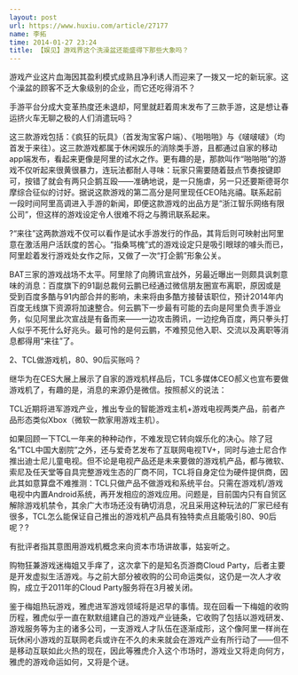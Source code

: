 ```yaml
---
layout: post
url: https://www.huxiu.com/article/27177
name: 李拓
time: 2014-01-27 23:24
title: 【娱见】游戏界这个洗澡盆还能盛得下那些大象吗？
---
```

游戏产业这片血海因其盈利模式成熟且净利诱人而迎来了一拨又一坨的新玩家。这个澡盆的顾客不乏大象级别的企业，而它还吃得消不？

手游平台分成大变革热度还未退却，阿里就赶着周末发布了三款手游，这是想让春运挤火车无聊之极的人们消遣玩吗？

这三款游戏包括：《疯狂的玩具》（首发淘宝客户端）、《啪啪啪》与《啵啵啵》（均首发于来往）。这三款游戏都属于休闲娱乐的消除类手游，且都通过自家的移动app端发布，看起来更像是阿里的试水之作。更有趣的是，那款叫作“啪啪啪”的游戏不仅听起来很黄很暴力，连玩法都耐人寻味：玩家只需要随着鼓点节奏按键即可，按错了就会有两只企鹅互殴——准确地说，是一只施虐，另一只还要斯德哥尔摩综合征似的讨好。据说这款游戏的第二高分是阿里现任CEO陆兆禧。联系起前一段时间阿里高调进入手游的新闻，即便这款游戏的出品方是“浙江智乐网络有限公司”，但这样的游戏设定令人很难不将之与腾讯联系起来。

?“来往”这两款游戏不仅可以看作是试水手游发行的作品，其背后则可映射出阿里意在激活用户活跃度的苦心。“指桑骂槐”式的游戏设定只是吸引眼球的噱头而已，阿里趁着发行游戏处女作之际，又做了一次“打企鹅”形象公关。

BAT三家的游戏战场不太平。阿里除了向腾讯宣战外，另最近曝出一则颇具讽刺意味的消息：百度旗下的91副总裁何云鹏已经通过微信朋友圈宣布离职，原因或是受到百度多酷与91内部合并的影响，未来将由多酷方接替该职位，预计2014年内百度无线旗下资源将加速整合。何云鹏下一步最有可能的去向是阿里负责手游业务，似见阿里此次宣战是有备而来——一边攻击腾讯，一边挖角百度，两只拳头打人似乎不死什么好兆头。最可怜的是何云鹏，不难预见他入职、交流以及离职等消息都得用“来往”了。

2、TCL做游戏机，80、90后买账吗？

继华为在CES大展上展示了自家的游戏机样品后，TCL多媒体CEO郝义也宣布要做游戏机了，有趣的是，消息的来源仍是微信。按照郝义的说法：

TCL近期将进军游戏产业，推出专业的智能游戏主机+游戏电视两类产品，前者产品形态类似Xbox（微软一款家用游戏主机）。

如果回顾一下TCL一年来的种种动作，不难发现它转向娱乐化的决心。除了冠名“TCL中国大剧院”之外，还与爱奇艺发布了互联网电视TV+，同时与迪士尼合作推出迪士尼儿童电视。但不论是电视产品还是未来要做的游戏机产品，都与微软、索尼及任天堂等自具完整游戏生态的厂商不同，TCL将自身定位为硬件提供商，因此其如意算盘不难推测：TCL只做产品不做游戏和系统平台。只需在游戏机/游戏电视中内置Android系统，再开发相应的游戏应用。问题是，目前国内只有自贸区解除游戏机禁令，其余广大市场还没有确切消息，况且采用这种玩法的厂家已经有很多，TCL怎么能保证自己推出的游戏机产品具有独特卖点且能吸引80、90后呢？?

有批评者指其意图用游戏机概念来向资本市场讲故事，姑妄听之。

购物狂兼游戏迷梅姐又手痒了，这次拿下的是知名页游商Cloud Party，后者主要是开发虚拟生活游戏。与之前大部分被收购的公司命运类似，这仍是一次人才收购，成立于2011年的Cloud Party服务将在3月被关闭。

鉴于梅姐热玩游戏，雅虎进军游戏领域将是迟早的事情。现在回看一下梅姐的收购历程，雅虎似乎一直在默默组建自己的游戏产业链条，它收购了包括以游戏研发、游戏服务等为主的诸多公司，一支游戏人才队伍在逐渐成形，这个像阿里一样尚在玩休闲小游戏的互联网老兵或许在不久的未来就会在游戏产业有所行动了——但不是移动互联如此火热的现在，因此等雅虎介入这个市场时，游戏业又将走向何方，雅虎的游戏命运如何，又将是个谜。

